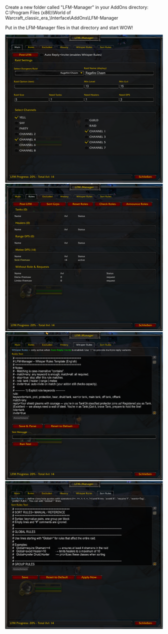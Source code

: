 
Create a new folder called "LFM-Manager" in your AddOns directory:
C:\Program Files (x86)\World of Warcraft\_classic_era_\Interface\AddOns\LFM-Manager

Put in the LFM-Manager files in that directory and start WOW!

<img src="https://github.com/patricks89/LFM-Manager/blob/main/3.png"></img>
<img src="https://github.com/patricks89/LFM-Manager/blob/main/4.png"></img>
<img src="https://github.com/patricks89/LFM-Manager/blob/main/5.png"></img>
<img src="https://github.com/patricks89/LFM-Manager/blob/main/6.png"></img>
